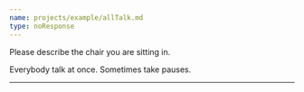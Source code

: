 ```yaml
---
name: projects/example/allTalk.md
type: noResponse
---
```


Please describe the chair you are sitting in.

Everybody talk at once. Sometimes take pauses.

---
